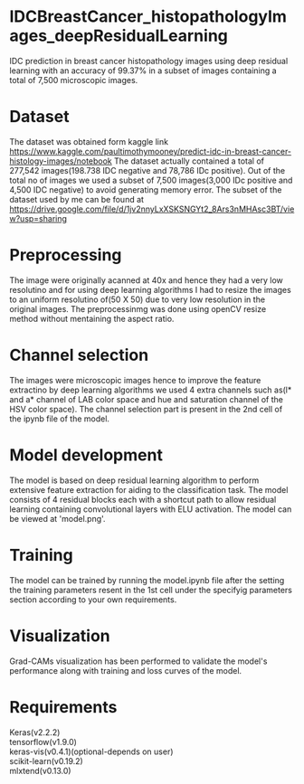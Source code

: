 # IDCBreastCancer_histopathologyImages_deepResidualLearning
IDC prediction in breast cancer histopathology images using deep residual learning with an accuracy of 99.37% in a subset of images containing a total of 7,500 microscopic images.
# Dataset
The dataset was obtained form kaggle link https://www.kaggle.com/paultimothymooney/predict-idc-in-breast-cancer-histology-images/notebook
The dataset actually contained a total of 277,542 images(198.738 IDC negative and 78,786 IDc positive). Out of the total no of images we used a subset of 7,500 images(3,000 IDc positive and 4,500 IDC negative) to avoid generating memory error. The subset of the dataset used by me can be found at https://drive.google.com/file/d/1jv2nnyLxXSKSNGYt2_8Ars3nMHAsc3BT/view?usp=sharing
# Preprocessing  
The image were originally acanned at 40x and hence they had a very low resolutino and for using deep learning algorithms I had to resize the images to an uniform resolutino of(50 X 50) due to very low resolution in the original images. The preprocessinmg was done using openCV resize method without mentaining the aspect ratio.
# Channel selection
The images were microscopic images hence to improve the feature extractino by deep learning algorithms we used 4 extra channels such as(l* and a* channel of LAB color space and hue and saturation channel of the HSV color space). The channel selection part is present in the 2nd cell of the ipynb file of the model.
# Model development 
The model is based on deep residual learning algorithm to perform extensive feature extraction for aiding to the classification task. The model consists of 4 residual blocks each with a shortcut path to allow residual learning containing convolutional layers with ELU activation. The model can be viewed at 'model.png'.
# Training 
The model can be trained by running the model.ipynb file after the setting the training parameters resent in the 1st cell under the specifyig parameters section according to your own requirements.
# Visualization
Grad-CAMs visualization has been performed to validate the model's performance along with training and loss curves of the model.
# Requirements
Keras(v2.2.2)  
tensorflow(v1.9.0)  
keras-vis(v0.4.1)(optional-depends on user)  
scikit-learn(v0.19.2)  
mlxtend(v0.13.0)  
